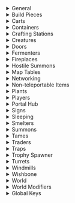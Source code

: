 <details><summary>General</summary>

|Option|Default Value|Acceptable Values|Description|
|------|-------------|-----------------|-----------|
|Enabled|True|True/False|Enables/disables the entire mod|
|ConfigPerWorld|False|True/False|Use one config file per world. The file is saved next to the world file|
|InWorldConfigRoom|False|True/False|True to generate an in-world room which admins can enter to configure this mod by editing signs. A portal is placed at the start location|
|FarMessageRange|64||Max distance a player can have to a modified object to receive messages of type TopLeftFar or CenterFar|
|DiagnosticLogs|False|True/False|Enables/disables diagnostic logs|
|ZonesAroundPlayers|1||Zones to process around each player|
|MinPlayerDistance|4||Min distance all players must have to a ZDO for it to be modified|
|IgnoreGameVersionCheck|True|True/False|True to ignore the game version check. Turning this off may lead to the mod being run in an untested version and may lead to data loss/world corruption|
|IgnoreNetworkVersionCheck|False|True/False|True to ignore the network version check. Turning this off may lead to the mod being run in an untested version and may lead to data loss/world corruption|
|IgnoreItemDataVersionCheck|False|True/False|True to ignore the item data version check. Turning this off may lead to the mod being run in an untested version and may lead to data loss/world corruption|
|IgnoreWorldVersionCheck|False|True/False|True to ignore the world version check. Turning this off may lead to the mod being run in an untested version and may lead to data loss/world corruption|
</details>
<details><summary>Build Pieces</summary>

|Option|Default Value|Acceptable Values|Description|
|------|-------------|-----------------|-----------|
|DisableRainDamage|False|True/False|True to prevent rain from damaging build pieces|
|DisableSupportRequirements|None|None or combination of PlayerBuilt, World|Ignore support requirements on build pieces|
|MakeIndestructible|False|True/False|True to make player-built pieces indestructible|
</details>
<details><summary>Carts</summary>

|Option|Default Value|Acceptable Values|Description|
|------|-------------|-----------------|-----------|
|ContentMassMultiplier|1|From 0 to Infinity|Multiplier for a carts content weight. E.g. set to 0 to ignore a cart's content weight|
</details>
<details><summary>Containers</summary>

|Option|Default Value|Acceptable Values|Description|
|------|-------------|-----------------|-----------|
|AutoSort|False|True/False|True to auto sort container inventories|
|SortedMessageType|None|None, TopLeftNear, TopLeftFar, CenterNear, CenterFar, InWorld|Type of message to show when a container was sorted|
|AutoPickup|False|True/False|True to automatically put dropped items into containers if they already contain said item|
|AutoPickupRange|64||Required proximity of a container to a dropped item to be considered as auto pickup target. Can be overridden per chest by putting '🧲<Range>' on a chest sign|
|AutoPickupMaxRange|64||Max auto pickup range players can set per chest (by putting '🧲<Range>' on a chest sign)|
|AutoPickupMinPlayerDistance|4||Min distance all player must have to a dropped item for it to be picked up|
|AutoPickupExcludeFodder|True|True/False|True to exclude food items for tames when tames are within search range|
|AutoPickupRequestOwnership|True|True/False|True to make the server request (and receive) ownership of dropped items from the clients before they are picked up. This will reduce the risk of data conflicts (e.g. item duplication) but will drastically decrease performance|
|PickedUpMessageType|None|None, TopLeftNear, TopLeftFar, CenterNear, CenterFar, InWorld|Type of message to show when a dropped item is added to a container|
|ChestSignsDefaultText|•||Default text for chest signs|
|ChestSignsContentListPlaceholder|•||If this value is found in the text of a chest sign, it will be replaced by a list of contained items in that chest|
|ChestSignsContentListMaxCount|3||Max number of entries to show in the content list on chest signs.|
|ChestSignsContentListSeparator|<br>||Separator to use for content lists on chest signs|
|ChestSignsContentListNameRest|Other||Text to show for the entry summarizing the rest of the items|
|ChestSignsContentListEntryFormat|{0} {1}|.NET Format strings for two arguments (String, Int32): https://learn.microsoft.com/en-us/dotnet/fundamentals/runtime-libraries/system-string-format#get-started-with-the-stringformat-method|Format string for entries in the content list, the first argument is the name of the item, the second is the total number of per item. The item names can be configured further by editing ChestSignItemNames.yml|
|WoodChestSigns|None|None or combination of Left, Right, Front, Back, TopLongitudinal, TopLateral|Options to automatically put signs on wood chests|
|ReinforcedChestSigns|None|None or combination of Left, Right, Front, Back, TopLongitudinal, TopLateral|Options to automatically put signs on reinforced chests|
|BlackmetalChestSigns|None|None or combination of Left, Right, Front, Back, TopLongitudinal, TopLateral|Options to automatically put signs on blackmetal chests|
|BarrelSigns|None|None or combination of Left, Right, Front, Back, TopLongitudinal, TopLateral|Options to automatically put signs on barrels|
|ObliteratorSigns|None|None or combination of Front|Options to automatically put signs on obliterators|
|ObliteratorItemTeleporter|Disabled|Disabled, Enabled, EnabledAllItems|Options to enable obliterators to teleport items instead of obliterating them when the lever is pulled. Requires 'ObliteratorSigns' and two obliterators with matching tags. The tag is set by putting '🔗<Tag>' on the sign|
|ObliteratorItemTeleporterMessageType|InWorld|None, TopLeftNear, TopLeftFar, CenterNear, CenterFar, InWorld|Type of message to show for obliterator item teleporters|
|InventorySize_Cart|6x3||Inventory size for 'Cart'.<br>If you append '+' to the end (e.g. '6x3+'),<br>the inventory size will keep expanding as long as only one type of item is stored inside.|
|InventorySize_incinerator|7x3||Inventory size for 'Obliterator'.<br>If you append '+' to the end (e.g. '7x3+'),<br>the inventory size will keep expanding as long as only one type of item is stored inside.|
|InventorySize_Karve|2x2||Inventory size for 'Karve'.<br>If you append '+' to the end (e.g. '2x2+'),<br>the inventory size will keep expanding as long as only one type of item is stored inside.|
|InventorySize_piece_chest|6x4||Inventory size for 'Reinforced Chest'.<br>If you append '+' to the end (e.g. '6x4+'),<br>the inventory size will keep expanding as long as only one type of item is stored inside.|
|InventorySize_piece_chest_barrel|6x2||Inventory size for 'Barrel'.<br>If you append '+' to the end (e.g. '6x2+'),<br>the inventory size will keep expanding as long as only one type of item is stored inside.|
|InventorySize_piece_chest_blackmetal|8x4||Inventory size for 'Black Metal Chest'.<br>If you append '+' to the end (e.g. '8x4+'),<br>the inventory size will keep expanding as long as only one type of item is stored inside.|
|InventorySize_piece_chest_private|3x2||Inventory size for 'Personal Chest'.<br>If you append '+' to the end (e.g. '3x2+'),<br>the inventory size will keep expanding as long as only one type of item is stored inside.|
|InventorySize_piece_chest_wood|5x2||Inventory size for 'Chest'.<br>If you append '+' to the end (e.g. '5x2+'),<br>the inventory size will keep expanding as long as only one type of item is stored inside.|
|InventorySize_piece_gift1|1x1||Inventory size for 'Yuleklapp'.<br>If you append '+' to the end (e.g. '1x1+'),<br>the inventory size will keep expanding as long as only one type of item is stored inside.|
|InventorySize_piece_gift2|2x1||Inventory size for 'Yuleklapp'.<br>If you append '+' to the end (e.g. '2x1+'),<br>the inventory size will keep expanding as long as only one type of item is stored inside.|
|InventorySize_piece_gift3|3x1||Inventory size for 'Yuleklapp'.<br>If you append '+' to the end (e.g. '3x1+'),<br>the inventory size will keep expanding as long as only one type of item is stored inside.|
|InventorySize_piece_pot1|1x2||Inventory size for 'Medium Green Pot'.<br>If you append '+' to the end (e.g. '1x2+'),<br>the inventory size will keep expanding as long as only one type of item is stored inside.|
|InventorySize_piece_pot2|1x3||Inventory size for 'Large Green Pot'.<br>If you append '+' to the end (e.g. '1x3+'),<br>the inventory size will keep expanding as long as only one type of item is stored inside.|
|InventorySize_piece_pot3|1x1||Inventory size for 'Small Green Pot'.<br>If you append '+' to the end (e.g. '1x1+'),<br>the inventory size will keep expanding as long as only one type of item is stored inside.|
|InventorySize_VikingShip|6x3||Inventory size for 'Longship'.<br>If you append '+' to the end (e.g. '6x3+'),<br>the inventory size will keep expanding as long as only one type of item is stored inside.|
|InventorySize_VikingShip_Ashlands|8x4||Inventory size for 'Drakkar'.<br>If you append '+' to the end (e.g. '8x4+'),<br>the inventory size will keep expanding as long as only one type of item is stored inside.|
</details>
<details><summary>Crafting Stations</summary>

|Option|Default Value|Acceptable Values|Description|
|------|-------------|-----------------|-----------|
|ArtisanstationBuildRange|40||Build range of Artisan Table|
|ArtisanstationExtraBuildRangePerLevel|0||Additional build range per level of Artisan Table|
|ArtisanstationMaxExtensionDistance|NaN||Max distance an extension can have to the corresponding Artisan Table to increase its level.<br>Increasing this range will only increase the range for already built extensions, you may need to temporarily place additional Artisan Table to be able to place the extension.<br>NaN to use the game's default range. |
|BlackforgeBuildRange|20||Build range of Black Forge|
|BlackforgeExtraBuildRangePerLevel|0||Additional build range per level of Black Forge|
|BlackforgeMaxExtensionDistance|NaN||Max distance an extension can have to the corresponding Black Forge to increase its level.<br>Increasing this range will only increase the range for already built extensions, you may need to temporarily place additional Black Forge to be able to place the extension.<br>NaN to use the game's default range. |
|CauldronMaxExtensionDistance|NaN||Max distance an extension can have to the corresponding Cauldron to increase its level.<br>Increasing this range will only increase the range for already built extensions, you may need to temporarily place additional Cauldron to be able to place the extension.<br>NaN to use the game's default range. |
|ForgeBuildRange|20||Build range of Forge|
|ForgeExtraBuildRangePerLevel|3||Additional build range per level of Forge|
|ForgeMaxExtensionDistance|NaN||Max distance an extension can have to the corresponding Forge to increase its level.<br>Increasing this range will only increase the range for already built extensions, you may need to temporarily place additional Forge to be able to place the extension.<br>NaN to use the game's default range. |
|MagetableBuildRange|20||Build range of Galdr Table|
|MagetableExtraBuildRangePerLevel|0||Additional build range per level of Galdr Table|
|MagetableMaxExtensionDistance|NaN||Max distance an extension can have to the corresponding Galdr Table to increase its level.<br>Increasing this range will only increase the range for already built extensions, you may need to temporarily place additional Galdr Table to be able to place the extension.<br>NaN to use the game's default range. |
|StonecutterBuildRange|20||Build range of Stonecutter|
|WorkbenchBuildRange|20||Build range of Workbench|
|WorkbenchExtraBuildRangePerLevel|4||Additional build range per level of Workbench|
|WorkbenchMaxExtensionDistance|NaN||Max distance an extension can have to the corresponding Workbench to increase its level.<br>Increasing this range will only increase the range for already built extensions, you may need to temporarily place additional Workbench to be able to place the extension.<br>NaN to use the game's default range. |
</details>
<details><summary>Creatures</summary>

|Option|Default Value|Acceptable Values|Description|
|------|-------------|-----------------|-----------|
|ShowHigherLevelStars|False|True/False|True to show stars for higher level creatures (> 2 stars)|
|ShowHigherLevelAura|Never|Never or combination of Wild, Tamed|Show an aura for higher level creatures (> 2 stars)|
|MaxLevelIncrease|0||Amount the max level of creatures is incremented throughout the world.<br>The level up chance increases with the max level.<br>Example: if this value is set to 2, a creature will spawn with 4 stars with the same probability as it would spawn with 2 stars without this setting.|
|MaxLevelIncreasePerDefeatedBoss|0||Amount the max level of creatures is incremented per defeated boss.<br>The respective boss's biome and previous biomes are affected and the level up chance increases with the max level.<br>Example: If this value is set to 1 and Eikthyr and the Elder is defeated, the max creature level in the Black Forest will be raised by 1 and in the Meadows by 2.|
|TreatOceanAs|BlackForest|None or combination of Meadows, Swamp, Mountain, BlackForest, Plains, AshLands, DeepNorth, Mistlands|Biome to treat the ocean as for the purpose of leveling up creatures|
|LevelUpBosses|False|True/False|True to also level up bosses|
|RespawnOneTimeSpawnsCondition|Never|One of Never, Always, AfterBossDefeated|Condition for one-time spawns to respawn|
|RespawnOneTimeSpawnsAfter|240||Time after one-time spawns are respawned in minutes|
</details>
<details><summary>Doors</summary>

|Option|Default Value|Acceptable Values|Description|
|------|-------------|-----------------|-----------|
|AutoCloseMinPlayerDistance|NaN||Min distance all players must have to the door before it is closed. NaN to disable this feature|
</details>
<details><summary>Fermenters</summary>

|Option|Default Value|Acceptable Values|Description|
|------|-------------|-----------------|-----------|
|FermentationDurationMultiplier|1||Multiply the time fermentation takes by this factor.|
</details>
<details><summary>Fireplaces</summary>

|Option|Default Value|Acceptable Values|Description|
|------|-------------|-----------------|-----------|
|MakeToggleable|False|True/False|True to make all fireplaces (including torches, braziers, etc.) toggleable|
|InfiniteFuel|False|True/False|True to make all fireplaces have infinite fuel|
|IgnoreRain|Never|Never, Always, InsideShield|Options to make all fireplaces ignore rain|
</details>
<details><summary>Hostile Summons</summary>

|Option|Default Value|Acceptable Values|Description|
|------|-------------|-----------------|-----------|
|AllowReplacementSummon|False|True/False|True to allow the summoning of new hostile summons (such as summoned trolls) to replace older ones when the limit exceeded|
|MakeFriendly|False|True/False|True to make all hostile summons (such as summoned trolls) friendly|
|FollowSummoner|False|True/False|True to make summoned creatures follow the summoner|
</details>
<details><summary>Map Tables</summary>

|Option|Default Value|Acceptable Values|Description|
|------|-------------|-----------------|-----------|
|AutoUpdatePortals|False|True/False|True to update map tables with portal pins|
|AutoUpdatePortalsExclude|||Portals with a tag that matches this filter are not added to map tables|
|AutoUpdatePortalsInclude|*||Only portals with a tag that matches this filter are added to map tables|
|AutoUpdateShips|False|True/False|True to update map tables with ship pins|
|UpdatedMessageType|None|None, TopLeftNear, TopLeftFar, CenterNear, CenterFar, InWorld|Type of message to show when a map table is updated|
</details>
<details><summary>Networking</summary>

|Option|Default Value|Acceptable Values|Description|
|------|-------------|-----------------|-----------|
|MeasurePing|False|True/False|True to measure player ping|
|PingStatisticsWindow|60|From 1 to 100000|Number of measurements to include for statistic calculations like mean and standard deviation|
|LogPingThreshold|0||A player's ping value to the server is logged if it exceeds this threshold|
|ShowPingThreshold|0||A player's ping value to the server is shown to the player if it exceeds this threshold|
|LogZoneOwnerPingThreshold|0||A player's ping value to the zone owner is logged if it exceeds this threshold|
|ShowZoneOwnerPingThreshold|0||A player's ping value to the zone owner is shown to the player if it exceeds this threshold|
|LogPingFormat|Ping ({0}): {1:F0} ms (av: {2:F0} ± {3:F0} ms, jitter: {4:F0} ms)|.NET Format strings for two arguments (String, Double, Double, Double, Double, Single): https://learn.microsoft.com/en-us/dotnet/fundamentals/runtime-libraries/system-string-format#get-started-with-the-stringformat-method|Format string for logging player ping.<br>Arguments:<br>  0: Player name<br>  1: Ping value in milliseconds<br>  2: Mean ping of value in milliseconds<br>  3: Standard deviation of ping value in milliseconds<br>  4: Jitter in milliseconds<br>  5: Connection quality|
|ShowPingFormat|Ping: <color=yellow>{0:F0} ms</color> (av: {1:F0} ± {2:F0} ms, jitter: {3:F0} ms)|.NET Format strings for two arguments (Double, Double, Double, Double, Single): https://learn.microsoft.com/en-us/dotnet/fundamentals/runtime-libraries/system-string-format#get-started-with-the-stringformat-method|Format string for player ping messages.<br>Arguments:<br>  0: Ping value in milliseconds<br>  1: Mean ping of value in milliseconds<br>  2: Standard deviation of ping value in milliseconds<br>  3: Jitter in milliseconds<br>  4: Connection quality|
|LogZoneOwnerPingFormat|Ping ({0}): {1:F0} ms (av: {2:F0} ± {3:F0} ms, jitter: {4:F0} ms) + ZoneOwner ({6}): {7:F0} ms (av: {8:F0} ± {9:F0} ms, jitter: {10:F0} ms)|.NET Format strings for two arguments (String, Double, Double, Double, Double, Single, String, Double, Double, Double, Double, Single): https://learn.microsoft.com/en-us/dotnet/fundamentals/runtime-libraries/system-string-format#get-started-with-the-stringformat-method|Format string for logging player ping.<br>Arguments:<br>  0: Player name<br>  1: Ping value in milliseconds<br>  2: Mean ping of value in milliseconds<br>  3: Standard deviation of ping value in milliseconds<br>  4: Jitter in milliseconds<br>  5: Connection quality<br>  6: Zone owner player name<br>  7: Zone owner ping value in milliseconds<br>  8: Mean ping of zone owner ping in milliseconds<br>  9: Standard deviation of zone owner ping value in milliseconds<br> 10: Zone owner jitter in milliseconds<br> 11: Zone owner connection quality|
|ShowZoneOwnerPingFormat|Ping: <color=yellow>{0:F0} ms</color> (av: {1:F0} ± {2:F0} ms, jitter: {3:F0} ms) + <color=yellow>{5}: {6:F0} ms</color> (av: {7:F0} ± {8:F0} ms, jitter: {9:F0} ms)|.NET Format strings for two arguments (Double, Double, Double, Double, Single, String, Double, Double, Double, Double, Single): https://learn.microsoft.com/en-us/dotnet/fundamentals/runtime-libraries/system-string-format#get-started-with-the-stringformat-method|Format string for player ping messages.<br>Arguments:<br>  0: Ping value in milliseconds<br>  1: Mean ping of value in milliseconds<br>  2: Standard deviation of ping value in milliseconds<br>  3: Jitter in milliseconds<br>  4: Connection quality<br>  5: Zone owner player name<br>  6: Zone owner ping value in milliseconds<br>  7: Mean ping of zone owner ping in milliseconds<br>  8: Standard deviation of zone owner ping value in milliseconds<br>  9: Zone owner jitter in milliseconds<br> 10: Zone owner connection quality|
|ReassignOwnershipBasedOnConnectionQuality|False|True/False|True to (re)assign zone ownership to the player with the best connection.<br>Requires 'MeasurePing' to be enabled.<br>The connection with the lowest connection quality value is chosen as the best connection,<br>where connection quality = ping mean * ConnectionQualityPingMeanWeight + ping stddev * ConnectionQualityPingStdDevWeight + ping jitter * ConnectionQualityPingJitterWeight<br>WARNING: This feature is highly experimental and is likely to cause issues/interfere with other features|
|ConnectionQualityPingMeanWeight|1||Weight of ping mean when calculating connection quality|
|ConnectionQualityPingStdDevWeight|1||Weight of ping standard deviation when calculating connection quality|
|ConnectionQualityPingJitterWeight|0||Weight of ping jitter when calculating connection quality|
|AssignInteractablesToClosestPlayer|False|True/False|True to assign ownership of some interactable objects (such as smelters or cooking stations) to the closest player.<br>This should help avoiding the loss of ore, etc. due to networking issues.|
|AssignMobsToClosestPlayer|False|True/False|True to assign ownership of hostile mobs to the closest player.<br>This should help reduce issues with dodging/parrying due to networking issues.|
</details>
<details><summary>Non-teleportable Items</summary>

|Option|Default Value|Acceptable Values|Description|
|------|-------------|-----------------|-----------|
|Enable|False|True/False|True to enable the non-teleportable items feature.<br>Items which are not teleportable by default (e.g. ores, metals, etc.) will be temporarily taken from a player's inventory when they enter a certain range around a portal so that they can travel through, according to the settings below.<br>When the player leaves the range (e.g. by travelling through the portal), the items will be returned to their inventory.|
|PortalRange|4||The range around a portal in which items will be taken from a player's inventory.<br>Decreasing this value will lead to a longer delay before players with non-teleportable items in their inventory can use the portal.<br>Increasing this value will leave players unable to have certain items in their inventory in a larger range around portals.|
|MessageType|None|None, TopLeftNear, TopLeftFar, CenterNear, CenterFar, InWorld|Type of message to show when a non-teleportable item is taken from/returned to a player's inventory|
|BlackMetal|defeated_goblinking|defeated_eikthyr, defeated_gdking, defeated_bonemass, defeated_dragon, defeated_goblinking, defeated_queen, defeated_fader|Key of the boss that will allow 'Black Metal' to be teleported when defeated|
|BlackMetalScrap|defeated_goblinking|defeated_eikthyr, defeated_gdking, defeated_bonemass, defeated_dragon, defeated_goblinking, defeated_queen, defeated_fader|Key of the boss that will allow 'Black Metal Scrap' to be teleported when defeated|
|Bronze|defeated_gdking|defeated_eikthyr, defeated_gdking, defeated_bonemass, defeated_dragon, defeated_goblinking, defeated_queen, defeated_fader|Key of the boss that will allow 'Bronze' to be teleported when defeated|
|BronzeScrap|defeated_gdking|defeated_eikthyr, defeated_gdking, defeated_bonemass, defeated_dragon, defeated_goblinking, defeated_queen, defeated_fader|Key of the boss that will allow 'Scrap Bronze' to be teleported when defeated|
|CharredCogwheel|defeated_fader|defeated_eikthyr, defeated_gdking, defeated_bonemass, defeated_dragon, defeated_goblinking, defeated_queen, defeated_fader|Key of the boss that will allow 'Charred Cogwheel' to be teleported when defeated|
|chest_hildir1||defeated_eikthyr, defeated_gdking, defeated_bonemass, defeated_dragon, defeated_goblinking, defeated_queen, defeated_fader|Key of the boss that will allow 'Hildir's Brass Chest' to be teleported when defeated|
|chest_hildir2||defeated_eikthyr, defeated_gdking, defeated_bonemass, defeated_dragon, defeated_goblinking, defeated_queen, defeated_fader|Key of the boss that will allow 'Hildir's Silver Chest' to be teleported when defeated|
|chest_hildir3||defeated_eikthyr, defeated_gdking, defeated_bonemass, defeated_dragon, defeated_goblinking, defeated_queen, defeated_fader|Key of the boss that will allow 'Hildir's Bronze Chest' to be teleported when defeated|
|Copper|defeated_gdking|defeated_eikthyr, defeated_gdking, defeated_bonemass, defeated_dragon, defeated_goblinking, defeated_queen, defeated_fader|Key of the boss that will allow 'Copper' to be teleported when defeated|
|CopperOre|defeated_gdking|defeated_eikthyr, defeated_gdking, defeated_bonemass, defeated_dragon, defeated_goblinking, defeated_queen, defeated_fader|Key of the boss that will allow 'Copper Ore' to be teleported when defeated|
|CopperScrap|defeated_gdking|defeated_eikthyr, defeated_gdking, defeated_bonemass, defeated_dragon, defeated_goblinking, defeated_queen, defeated_fader|Key of the boss that will allow 'Copper Scrap' to be teleported when defeated|
|DragonEgg|defeated_dragon|defeated_eikthyr, defeated_gdking, defeated_bonemass, defeated_dragon, defeated_goblinking, defeated_queen, defeated_fader|Key of the boss that will allow 'Dragon Egg' to be teleported when defeated|
|DvergrNeedle|defeated_queen|defeated_eikthyr, defeated_gdking, defeated_bonemass, defeated_dragon, defeated_goblinking, defeated_queen, defeated_fader|Key of the boss that will allow 'Dvergr Extractor' to be teleported when defeated|
|Flametal|defeated_fader|defeated_eikthyr, defeated_gdking, defeated_bonemass, defeated_dragon, defeated_goblinking, defeated_queen, defeated_fader|Key of the boss that will allow 'Ancient Metal' to be teleported when defeated|
|FlametalNew|defeated_fader|defeated_eikthyr, defeated_gdking, defeated_bonemass, defeated_dragon, defeated_goblinking, defeated_queen, defeated_fader|Key of the boss that will allow 'Flametal' to be teleported when defeated|
|FlametalOre|defeated_fader|defeated_eikthyr, defeated_gdking, defeated_bonemass, defeated_dragon, defeated_goblinking, defeated_queen, defeated_fader|Key of the boss that will allow 'Glowing Metal Ore' to be teleported when defeated|
|FlametalOreNew|defeated_fader|defeated_eikthyr, defeated_gdking, defeated_bonemass, defeated_dragon, defeated_goblinking, defeated_queen, defeated_fader|Key of the boss that will allow 'Flametal Ore' to be teleported when defeated|
|Iron|defeated_bonemass|defeated_eikthyr, defeated_gdking, defeated_bonemass, defeated_dragon, defeated_goblinking, defeated_queen, defeated_fader|Key of the boss that will allow 'Iron' to be teleported when defeated|
|IronOre|defeated_bonemass|defeated_eikthyr, defeated_gdking, defeated_bonemass, defeated_dragon, defeated_goblinking, defeated_queen, defeated_fader|Key of the boss that will allow 'Iron Ore' to be teleported when defeated|
|Ironpit|defeated_bonemass|defeated_eikthyr, defeated_gdking, defeated_bonemass, defeated_dragon, defeated_goblinking, defeated_queen, defeated_fader|Key of the boss that will allow 'Iron Pit' to be teleported when defeated|
|IronScrap|defeated_bonemass|defeated_eikthyr, defeated_gdking, defeated_bonemass, defeated_dragon, defeated_goblinking, defeated_queen, defeated_fader|Key of the boss that will allow 'Scrap Iron' to be teleported when defeated|
|MechanicalSpring|defeated_queen|defeated_eikthyr, defeated_gdking, defeated_bonemass, defeated_dragon, defeated_goblinking, defeated_queen, defeated_fader|Key of the boss that will allow 'Mechanical Spring' to be teleported when defeated|
|Silver|defeated_dragon|defeated_eikthyr, defeated_gdking, defeated_bonemass, defeated_dragon, defeated_goblinking, defeated_queen, defeated_fader|Key of the boss that will allow 'Silver' to be teleported when defeated|
|SilverOre|defeated_dragon|defeated_eikthyr, defeated_gdking, defeated_bonemass, defeated_dragon, defeated_goblinking, defeated_queen, defeated_fader|Key of the boss that will allow 'Silver Ore' to be teleported when defeated|
|Tin|defeated_gdking|defeated_eikthyr, defeated_gdking, defeated_bonemass, defeated_dragon, defeated_goblinking, defeated_queen, defeated_fader|Key of the boss that will allow 'Tin' to be teleported when defeated|
|TinOre|defeated_gdking|defeated_eikthyr, defeated_gdking, defeated_bonemass, defeated_dragon, defeated_goblinking, defeated_queen, defeated_fader|Key of the boss that will allow 'Tin Ore' to be teleported when defeated|
</details>
<details><summary>Plants</summary>

|Option|Default Value|Acceptable Values|Description|
|------|-------------|-----------------|-----------|
|GrowTimeMultiplier|1|From 0 to Infinity|Multiply plant grow time by this factor. 0 to make them grow almost instantly.|
|SpaceRequirementMultiplier|1|From 0 to Infinity|Multiply plant space requirement by this factor. 0 to disable space requirements.|
|DontDestroyIfCantGrow|False|True/False|True to keep plants that can't grow alive|
</details>
<details><summary>Players</summary>

|Option|Default Value|Acceptable Values|Description|
|------|-------------|-----------------|-----------|
|InfiniteBuildingStamina|False|True/False|True to give players infinite stamina when building.<br>Player stamina will still be drained, but when nearly depleted, just enough stamina will be restored to continue indefinitely.<br>If you want infinite stamina in general, set the global key 'StaminaRate' to 0.|
|InfiniteFarmingStamina|False|True/False|True to give players infinite stamina when farming.<br>Player stamina will still be drained, but when nearly depleted, just enough stamina will be restored to continue indefinitely.<br>If you want infinite stamina in general, set the global key 'StaminaRate' to 0.|
|InfiniteMiningStamina|False|True/False|True to give players infinite stamina when mining.<br>Player stamina will still be drained, but when nearly depleted, just enough stamina will be restored to continue indefinitely.<br>If you want infinite stamina in general, set the global key 'StaminaRate' to 0.|
|InfiniteWoodCuttingStamina|False|True/False|True to give players infinite stamina when cutting wood.<br>Player stamina will still be drained, but when nearly depleted, just enough stamina will be restored to continue indefinitely.<br>If you want infinite stamina in general, set the global key 'StaminaRate' to 0.|
|InfiniteEncumberedStamina|False|True/False|True to give players infinite stamina when encumbered.<br>Player stamina will still be drained, but when nearly depleted, just enough stamina will be restored to continue indefinitely.<br>If you want infinite stamina in general, set the global key 'StaminaRate' to 0.|
|InfiniteSneakingStamina|False|True/False|True to give players infinite stamina when sneaking.<br>Player stamina will still be drained, but when nearly depleted, just enough stamina will be restored to continue indefinitely.<br>If you want infinite stamina in general, set the global key 'StaminaRate' to 0.|
|InfiniteSwimmingStamina|False|True/False|True to give players infinite stamina when swimming.<br>Player stamina will still be drained, but when nearly depleted, just enough stamina will be restored to continue indefinitely.<br>If you want infinite stamina in general, set the global key 'StaminaRate' to 0.|
|StackInventoryIntoContainersEmote|-1|-1, -2, Wave, Sit, Challenge, Cheer, NoNoNo, ThumbsUp, Point, BlowKiss, Bow, Cower, Cry, Despair, Flex, ComeHere, Headbang, Kneel, Laugh, Roar, Shrug, Dance, Relax, Toast, Rest, Count|Emote to stack inventory into containers.<br>If a player uses this emote, their inventory will be automatically stacked into nearby containers.<br>The rules for which containers are used are the same as for auto pickup.<br>-1 to disable this feature, -2 to use any emote as trigger.<br>If you use emotes exclusively for this feature, it is recommended to set the value to -2 as it is more reliably detected than specific emotes, especially on bad connection/with crossplay.|
|StackInventoryIntoContainersReturnDelay|1|From 1 to 10|Time in seconds after which items which could not be stacked into containers are returned to the player.<br>Increasing this value can help with bad connections.|
|OpenBackpackEmote|-1|-1, -2, Wave, Sit, Challenge, Cheer, NoNoNo, ThumbsUp, Point, BlowKiss, Bow, Cower, Cry, Despair, Flex, ComeHere, Headbang, Kneel, Laugh, Roar, Shrug, Dance, Relax, Toast, Rest, Count|Emote to open the backpack.<br>If a player uses this emote, a virtual container acting as their backpack will open.<br>-1 to disable this feature, -2 to use any emote as trigger.<br>You can bind emotes to buttons with chat commands.<br>For example, on xbox you can bind the Y-Button to the wave-emote by entering "/bind JoystickButton3 Wave" in the in-game chat.<br>If you use emotes exclusively for this feature, it is recommended to set the value to -2 as it is more reliably detected than specific emotes, especially on bad connection/with crossplay.|
|CanSacrificeMegingjord|False|True/False|If true, players can permanently unlock increased carrying weight by sacrificing a megingjord in an obliterator|
|CanSacrificeCryptKey|False|True/False|If true, players can permanently unlock the ability to open sunken crypt doors by sacrificing a crypt key in an obliterator|
|CanSacrificeWishbone|False|True/False|If true, players can permanently unlock the ability to sense hidden objects by sacrificing a wishbone in an obliterator|
|CanSacrificeTornSpirit|False|True/False|If true, players can permanently unlock a wisp companion by sacrificing a torn spirit in an obliterator. WARNING: Wisp companion cannot be unsummoned and will stay as long as this setting is enabled.|
</details>
<details><summary>Portal Hub</summary>

|Option|Default Value|Acceptable Values|Description|
|------|-------------|-----------------|-----------|
|Enable|False|True/False|True to automatically generate a portal hub.<br>Placed portals which don't have a paired portal in the world will be connected to the portal hub.|
|Exclude|||Portals with a tag that matches this filter are not connected to the portal hub|
|Include|*||Only portals with a tag that matches this filter are connected to the portal hub|
|AutoNameNewPortals|False|True/False|True to automatically name new portals. Has no effect if 'Enable' is false|
|AutoNameNewPortalsFormat|{0} {1:D2}|.NET Format strings for two arguments (String, Int32): https://learn.microsoft.com/en-us/dotnet/fundamentals/runtime-libraries/system-string-format#get-started-with-the-stringformat-method|Format string for auto-naming portals, the first argument is the biome name, the second is an automatically incremented integer|
</details>
<details><summary>Signs</summary>

|Option|Default Value|Acceptable Values|Description|
|------|-------------|-----------------|-----------|
|DefaultColor|||Default color for signs. Can be a color name or hex code (e.g. #FF0000 for red)|
|TimeSigns|False|True/False|True to update sign texts which contain time emojis (any of 🕛🕧🕐🕜🕑🕝🕒🕞🕓🕟🕔🕠🕕🕡🕖🕢🕗🕣🕘🕤🕙🕥🕚🕦) with the in-game time|
</details>
<details><summary>Sleeping</summary>

|Option|Default Value|Acceptable Values|Description|
|------|-------------|-----------------|-----------|
|MinPlayersInBed|0||Minimum number of players in bed to show the sleep prompt to the other players. 0 to require all players to be in bed (default behavior)|
|RequiredPlayerPercentage|100|From 0 to 100|Percentage of players that must be in bed or sitting to skip the night|
|SleepPromptMessageType|Center|TopLeft, Center|Type of message to show for the sleep prompt|
</details>
<details><summary>Smelters</summary>

|Option|Default Value|Acceptable Values|Description|
|------|-------------|-----------------|-----------|
|FeedFromContainers|False|True/False|True to automatically feed smelters from nearby containers|
|FeedFromContainersRange|4||Required proximity of a container to a smelter to be used as feeding source.<br>Can be overridden per chest by putting '↔️<Range>' on a chest sign.|
|FeedFromContainersMaxRange|64||Max feeding range players can set per chest (by putting '↔️<Range>' on a chest sign)|
|FeedFromContainersLeaveAtLeastFuel|1||Minimum amount of fuel to leave in a container|
|FeedFromContainersLeaveAtLeastOre|1||Minimum amount of ore to leave in a container|
|OreOrFuelAddedMessageType|None|None, TopLeftNear, TopLeftFar, CenterNear, CenterFar, InWorld|Type of message to show when ore or fuel is added to a smelter|
|CapacityMultiplier|1||Multiply a smelter's ore/fuel capacity by this factor|
|TimePerProductMultiplier|1||Multiply the time it takes to produce one product by this factor (will not go below 1 second per product).|
</details>
<details><summary>Summons</summary>

|Option|Default Value|Acceptable Values|Description|
|------|-------------|-----------------|-----------|
|UnsummonDistanceMultiplier|1|From 0 to Infinity|Multiply unsummon distance by this factor. 0 to disable distance-based unsummoning|
|UnsummonLogoutTimeMultiplier|1|From 0 to Infinity|Multiply the time after which summons are unsummoned when the player logs out. 0 to disable logout-based unsummoning|
</details>
<details><summary>Tames</summary>

|Option|Default Value|Acceptable Values|Description|
|------|-------------|-----------------|-----------|
|MakeCommandable|False|True/False|True to make all tames commandable (like wolves)|
|TamingProgressMessageType|None|None, TopLeftNear, TopLeftFar, CenterNear, CenterFar, InWorld|Type of taming progress messages to show|
|GrowingProgressMessageType|None|None, TopLeftNear, TopLeftFar, CenterNear, CenterFar, InWorld|Type of growing progress messages to show|
|FedDurationMultiplier|1||Multiply the time tames stay fed after they have eaten by this factor. Infinity to keep them fed indefinitely|
|TamingTimeMultiplier|1||Multiply the time it takes to tame a tameable creature by this factor.<br>E.g. a value of 0.5 means that the taming time is halved.|
|PotionTamingBoostMultiplier|1||Multiply the taming boost from the animal whispers potion by this factor.<br>E.g. a value of 2 means that the effect of the potion is doubled and the resulting taming time is reduced by a factor of 4 per player.|
|TeleportFollow|False|True/False|True to teleport following tames to the players location if the player gets too far away from them|
|TakeIntoDungeons|False|True/False|True to take following tames into (and out of) dungeons with you|
</details>
<details><summary>Traders</summary>

|Option|Default Value|Acceptable Values|Description|
|------|-------------|-----------------|-----------|
|AlwaysUnlockBogWitchScytheHandle|False|True/False|Remove the progression requirements for buying Scythe Handle from |
|AlwaysUnlockBogWitchMushroomBzerker|False|True/False|Remove the progression requirements for buying Toadstool from |
|AlwaysUnlockBogWitchFragrantBundle|False|True/False|Remove the progression requirements for buying Fragrant Bundle from |
|AlwaysUnlockBogWitchSpiceForests|False|True/False|Remove the progression requirements for buying Woodland Herb Blend from |
|AlwaysUnlockBogWitchSpiceOceans|False|True/False|Remove the progression requirements for buying Seafarer's Herbs from |
|AlwaysUnlockBogWitchSpiceMountains|False|True/False|Remove the progression requirements for buying Mountain Peak Pepper Powder from |
|AlwaysUnlockBogWitchSpicePlains|False|True/False|Remove the progression requirements for buying Grasslands Herbalist Harvest from |
|AlwaysUnlockBogWitchSpiceMistlands|False|True/False|Remove the progression requirements for buying Herbs of the Hidden Hills from |
|AlwaysUnlockBogWitchSpiceAshlands|False|True/False|Remove the progression requirements for buying Fiery Spice Powder from |
|AlwaysUnlockBogWitchBlobVial|False|True/False|Remove the progression requirements for buying Corked Vial from |
|AlwaysUnlockHaldorYmirRemains|False|True/False|Remove the progression requirements for buying Ymir Flesh from Haldor|
|AlwaysUnlockHaldorThunderstone|False|True/False|Remove the progression requirements for buying Thunder Stone from Haldor|
|AlwaysUnlockHaldorChickenEgg|False|True/False|Remove the progression requirements for buying Egg from Haldor|
|AlwaysUnlockHildirArmorDress2|False|True/False|Remove the progression requirements for buying Brown Dress with Shawl from Hildir|
|AlwaysUnlockHildirArmorDress3|False|True/False|Remove the progression requirements for buying Brown Dress with Beads from Hildir|
|AlwaysUnlockHildirArmorDress5|False|True/False|Remove the progression requirements for buying Blue Dress with Shawl from Hildir|
|AlwaysUnlockHildirArmorDress6|False|True/False|Remove the progression requirements for buying Blue Dress with Beads from Hildir|
|AlwaysUnlockHildirArmorDress8|False|True/False|Remove the progression requirements for buying Yellow Dress with Shawl from Hildir|
|AlwaysUnlockHildirArmorDress9|False|True/False|Remove the progression requirements for buying Yellow Dress with Beads from Hildir|
|AlwaysUnlockHildirArmorTunic2|False|True/False|Remove the progression requirements for buying Blue Tunic with Cape from Hildir|
|AlwaysUnlockHildirArmorTunic3|False|True/False|Remove the progression requirements for buying Blue Tunic with Beads from Hildir|
|AlwaysUnlockHildirArmorTunic5|False|True/False|Remove the progression requirements for buying Red Tunic with Cape from Hildir|
|AlwaysUnlockHildirArmorTunic6|False|True/False|Remove the progression requirements for buying Red Tunic with Beads from Hildir|
|AlwaysUnlockHildirArmorTunic8|False|True/False|Remove the progression requirements for buying Yellow Tunic with Cape from Hildir|
|AlwaysUnlockHildirArmorTunic9|False|True/False|Remove the progression requirements for buying Yellow Tunic with Beads from Hildir|
|AlwaysUnlockHildirArmorDress1|False|True/False|Remove the progression requirements for buying Plain Brown Dress from Hildir|
|AlwaysUnlockHildirArmorDress4|False|True/False|Remove the progression requirements for buying Plain Blue Dress from Hildir|
|AlwaysUnlockHildirArmorDress7|False|True/False|Remove the progression requirements for buying Plain Yellow Dress from Hildir|
|AlwaysUnlockHildirArmorTunic1|False|True/False|Remove the progression requirements for buying Plain Blue Tunic from Hildir|
|AlwaysUnlockHildirArmorTunic4|False|True/False|Remove the progression requirements for buying Plain Red Tunic from Hildir|
|AlwaysUnlockHildirArmorTunic7|False|True/False|Remove the progression requirements for buying Plain Yellow Tunic from Hildir|
|AlwaysUnlockHildirArmorHarvester1|False|True/False|Remove the progression requirements for buying Harvest Tunic from Hildir|
|AlwaysUnlockHildirArmorHarvester2|False|True/False|Remove the progression requirements for buying Harvest Dress from Hildir|
|AlwaysUnlockHildirHelmetHat1|False|True/False|Remove the progression requirements for buying Blue Tied Headscarf from Hildir|
|AlwaysUnlockHildirHelmetHat2|False|True/False|Remove the progression requirements for buying Green Twisted Headscarf from Hildir|
|AlwaysUnlockHildirHelmetHat3|False|True/False|Remove the progression requirements for buying Brown Fur Cap from Hildir|
|AlwaysUnlockHildirHelmetHat4|False|True/False|Remove the progression requirements for buying Extravagant Green Cap from Hildir|
|AlwaysUnlockHildirHelmetHat6|False|True/False|Remove the progression requirements for buying Yellow Tied Headscarf from Hildir|
|AlwaysUnlockHildirHelmetHat7|False|True/False|Remove the progression requirements for buying Red Twisted Headscarf from Hildir|
|AlwaysUnlockHildirHelmetHat8|False|True/False|Remove the progression requirements for buying Grey Fur Cap from Hildir|
|AlwaysUnlockHildirHelmetHat9|False|True/False|Remove the progression requirements for buying Extravagant Orange Cap from Hildir|
|AlwaysUnlockHildirHelmetStrawHat|False|True/False|Remove the progression requirements for buying Straw Hat from Hildir|
|AlwaysUnlockHildirFireworksRocket_White|False|True/False|Remove the progression requirements for buying Basic Fireworks from Hildir|
</details>
<details><summary>Traps</summary>

|Option|Default Value|Acceptable Values|Description|
|------|-------------|-----------------|-----------|
|DisableTriggeredByPlayers|False|True/False|True to stop traps from being triggered by players|
|DisableFriendlyFire|False|True/False|True to stop traps from damaging players and tames. Does not work reliably (yet).|
|SelfDamageMultiplier|1|From 0 to Infinity|Multiply the damage the trap takes when it is triggered by this factor. 0 to make the trap take no damage|
|AutoRearm|False|True/False|True to automatically rearm traps when they are triggered|
</details>
<details><summary>Trophy Spawner</summary>

|Option|Default Value|Acceptable Values|Description|
|------|-------------|-----------------|-----------|
|Enable|False|True/False|True to make dropped trophies attract mobs.|
|ActivationDelay|3600||Time in seconds before trophies start attracting mobs|
|RespawnDelay|12||Respawn delay in seconds|
|MinSpawnDistance|181|From 0 to 181|Min distance from the trophy mobs can spawn|
|MaxSpawnDistance|181|From 0 to 181|Max distance from the trophy mobs can spawn|
|MaxLevel|3|From 1 to 9|Maximum level of spawned mobs|
|LevelUpChanceOverride|-1|From -1 to 100|Level up chance override for spawned mobs. If < 0, world default is used|
|SpawnLimit|20|From 1 to 10000|Maximum number of mobs of the trophy's type in the active area|
|SuppressDrops|True|True/False|True to suppress drops from mobs spawned by trophies. Does not work reliably (yet)|
|MessageType|InWorld|None, TopLeftNear, TopLeftFar, CenterNear, CenterFar, InWorld|Type of message to show when a trophy is attracting mobs|
</details>
<details><summary>Turrets</summary>

|Option|Default Value|Acceptable Values|Description|
|------|-------------|-----------------|-----------|
|DontTargetPlayers|False|True/False|True to stop ballistas from targeting players|
|DontTargetTames|False|True/False|True to stop ballistas from targeting tames|
|LoadFromContainers|False|True/False|True to automatically load ballistas from containers|
|LoadFromContainersRange|4||Required proximity of a container to a ballista to be used as ammo source|
|AmmoAddedMessageType|None|None, TopLeftNear, TopLeftFar, CenterNear, CenterFar, InWorld|Type of message to show when ammo is added to a turret|
|NoAmmoMessageType|None|None, TopLeftNear, TopLeftFar, CenterNear, CenterFar, InWorld|Type of message to show when there is no ammo to add to a turret|
</details>
<details><summary>Windmills</summary>

|Option|Default Value|Acceptable Values|Description|
|------|-------------|-----------------|-----------|
|IgnoreWind|False|True/False|True to make windmills ignore wind (Cover still decreases operating efficiency though)|
</details>
<details><summary>Wishbone</summary>

|Option|Default Value|Acceptable Values|Description|
|------|-------------|-----------------|-----------|
|FindDungeons|False|True/False|True to make the wishbone find dungeons|
|FindVegvisir|False|True/False|True to make the wishbone find vegvisirs|
|FindLocationObjectRegex|||The wishbone will find locations which contain an object whose (prefab) name matches this regular expression.<br>Example: Beehive|goblin_totempole|giant_brain|dvergrprops_crate\w*|
|Range|64|From 0 to 181.0193|Radius in which the wishbone will react to dungeons/locations|
</details>
<details><summary>World</summary>

|Option|Default Value|Acceptable Values|Description|
|------|-------------|-----------------|-----------|
|RemoveMistlandsMist|Never|Never, Always, AfterQueenKilled, InsideShield|Condition to remove the mist from the mistlands.<br>Beware that there are a few cases of mist (namely mist around POIs like ancient bones/skulls)<br>that cannot be removed by this mod and will remain regardless of this setting.|
</details>
<details><summary>World Modifiers</summary>

|Option|Default Value|Acceptable Values|Description|
|------|-------------|-----------------|-----------|
|SetPresetFromConfig|False|True/False|True to set the world preset according to the 'Preset' config entry|
|Preset|Default|Easy, Hard, Hardcore, Casual, Hammer, Immersive, Default|World preset. Enable 'SetPresetFromConfig' for this to have an effect|
|SetModifiersFromConfig|False|True/False|True to set world modifiers according to the following configuration entries|
|Combat|Default|VeryEasy, Easy, Default, Hard, VeryHard|World modifier 'Combat'. Enable 'SetModifiersFromConfig' for this to have an effect|
|DeathPenalty|Default|Casual, VeryEasy, Easy, Default, Hard, Hardcore|World modifier 'DeathPenalty'. Enable 'SetModifiersFromConfig' for this to have an effect|
|Resources|Default|MuchLess, Less, Default, More, MuchMore, Most|World modifier 'Resources'. Enable 'SetModifiersFromConfig' for this to have an effect|
|Raids|Default|None, MuchLess, Less, Default, More, MuchMore|World modifier 'Raids'. Enable 'SetModifiersFromConfig' for this to have an effect|
|Portals|Default|Casual, Default, Hard, VeryHard|World modifier 'Portals'. Enable 'SetModifiersFromConfig' for this to have an effect|
</details>
<details><summary>Global Keys</summary>

|Option|Default Value|Acceptable Values|Description|
|------|-------------|-----------------|-----------|
|SetGlobalKeysFromConfig|False|True/False|True to set global keys according to the following configuration entries|
|PlayerDamage|100||Sets the value for the 'PlayerDamage' global key. Enable 'SetGlobalKeysFromConfig' for this to have an effect|
|EnemyDamage|100||Sets the value for the 'EnemyDamage' global key. Enable 'SetGlobalKeysFromConfig' for this to have an effect|
|WorldLevel|0|From 0 to 10|Sets the value for the 'WorldLevel' global key. Enable 'SetGlobalKeysFromConfig' for this to have an effect|
|EventRate|100||Sets the value for the 'EventRate' global key. Enable 'SetGlobalKeysFromConfig' for this to have an effect|
|ResourceRate|100||Sets the value for the 'ResourceRate' global key. Enable 'SetGlobalKeysFromConfig' for this to have an effect|
|StaminaRate|100||Sets the value for the 'StaminaRate' global key. Enable 'SetGlobalKeysFromConfig' for this to have an effect|
|AdrenalineRate|100||Sets the value for the 'AdrenalineRate' global key. Enable 'SetGlobalKeysFromConfig' for this to have an effect|
|MoveStaminaRate|100||Sets the value for the 'MoveStaminaRate' global key. Enable 'SetGlobalKeysFromConfig' for this to have an effect|
|StaminaRegenRate|100||Sets the value for the 'StaminaRegenRate' global key. Enable 'SetGlobalKeysFromConfig' for this to have an effect|
|SkillGainRate|100||Sets the value for the 'SkillGainRate' global key. Enable 'SetGlobalKeysFromConfig' for this to have an effect|
|SkillReductionRate|100||Sets the value for the 'SkillReductionRate' global key. Enable 'SetGlobalKeysFromConfig' for this to have an effect|
|EnemySpeedSize|100||Sets the value for the 'EnemySpeedSize' global key. Enable 'SetGlobalKeysFromConfig' for this to have an effect|
|EnemyLevelUpRate|100||Sets the value for the 'EnemyLevelUpRate' global key. Enable 'SetGlobalKeysFromConfig' for this to have an effect|
|PlayerEvents|False|True/False|Sets the value for the 'PlayerEvents' global key. Enable 'SetGlobalKeysFromConfig' for this to have an effect|
|Fire|False|True/False|Sets the value for the 'Fire' global key. Enable 'SetGlobalKeysFromConfig' for this to have an effect|
|DeathKeepEquip|False|True/False|Sets the value for the 'DeathKeepEquip' global key. Enable 'SetGlobalKeysFromConfig' for this to have an effect|
|DeathDeleteItems|False|True/False|Sets the value for the 'DeathDeleteItems' global key. Enable 'SetGlobalKeysFromConfig' for this to have an effect|
|DeathDeleteUnequipped|False|True/False|Sets the value for the 'DeathDeleteUnequipped' global key. Enable 'SetGlobalKeysFromConfig' for this to have an effect|
|DeathSkillsReset|False|True/False|Sets the value for the 'DeathSkillsReset' global key. Enable 'SetGlobalKeysFromConfig' for this to have an effect|
|NoBuildCost|False|True/False|Sets the value for the 'NoBuildCost' global key. Enable 'SetGlobalKeysFromConfig' for this to have an effect|
|NoCraftCost|False|True/False|Sets the value for the 'NoCraftCost' global key. Enable 'SetGlobalKeysFromConfig' for this to have an effect|
|AllPiecesUnlocked|False|True/False|Sets the value for the 'AllPiecesUnlocked' global key. Enable 'SetGlobalKeysFromConfig' for this to have an effect|
|NoWorkbench|False|True/False|Sets the value for the 'NoWorkbench' global key. Enable 'SetGlobalKeysFromConfig' for this to have an effect|
|AllRecipesUnlocked|False|True/False|Sets the value for the 'AllRecipesUnlocked' global key. Enable 'SetGlobalKeysFromConfig' for this to have an effect|
|WorldLevelLockedTools|False|True/False|Sets the value for the 'WorldLevelLockedTools' global key. Enable 'SetGlobalKeysFromConfig' for this to have an effect|
|PassiveMobs|False|True/False|Sets the value for the 'PassiveMobs' global key. Enable 'SetGlobalKeysFromConfig' for this to have an effect|
|NoMap|False|True/False|Sets the value for the 'NoMap' global key. Enable 'SetGlobalKeysFromConfig' for this to have an effect|
|NoPortals|False|True/False|Sets the value for the 'NoPortals' global key. Enable 'SetGlobalKeysFromConfig' for this to have an effect|
|NoBossPortals|False|True/False|Sets the value for the 'NoBossPortals' global key. Enable 'SetGlobalKeysFromConfig' for this to have an effect|
|DungeonBuild|False|True/False|Sets the value for the 'DungeonBuild' global key. Enable 'SetGlobalKeysFromConfig' for this to have an effect|
|TeleportAll|False|True/False|Sets the value for the 'TeleportAll' global key. Enable 'SetGlobalKeysFromConfig' for this to have an effect|
|NoPortalsPreventsContruction|True|True/False|True to change the effect of the 'NoPortals' global key, to prevent the construction of new portals but leave existing portals functional|
